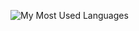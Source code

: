 ![My Most Used Languages](https://github-readme-stats-mauve-seven.vercel.app/api/top-langs/?username=yonson2&include_all_commits=true&hide=css,html&layout=compact&count_private=true&theme=catppuccin_mocha)

<!--
**yonson2/yonson2** is a ✨ _special_ ✨ repository because its `README.md` (this file) appears on your GitHub profile.

Here are some ideas to get you started:

- 🔭 I’m currently working on ...
- 🌱 I’m currently learning ...
- 👯 I’m looking to collaborate on ...
- 🤔 I’m looking for help with ...
- 💬 Ask me about ...
- 📫 How to reach me: ...
- 😄 Pronouns: ...
- ⚡ Fun fact: ...
-->
